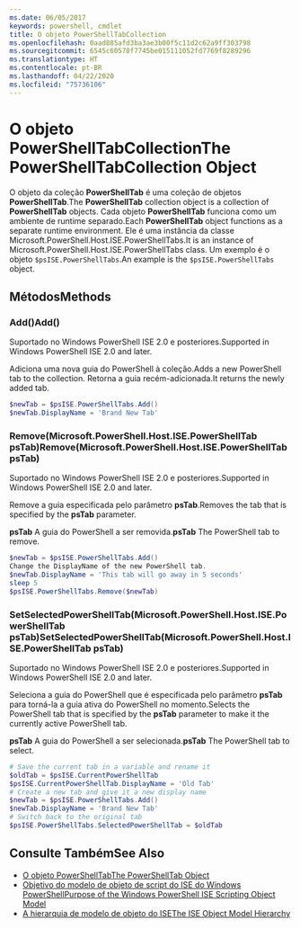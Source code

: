 ```yaml
---
ms.date: 06/05/2017
keywords: powershell, cmdlet
title: O objeto PowerShellTabCollection
ms.openlocfilehash: 0aad885afd3ba3ae3b00f5c11d2c62a9ff303798
ms.sourcegitcommit: 6545c60578f7745be015111052fd7769f8289296
ms.translationtype: HT
ms.contentlocale: pt-BR
ms.lasthandoff: 04/22/2020
ms.locfileid: "75736106"
---
```

# <a name="the-powershelltabcollection-object"></a><span data-ttu-id="c2bb5-103">O objeto PowerShellTabCollection</span><span class="sxs-lookup"><span data-stu-id="c2bb5-103">The PowerShellTabCollection Object</span></span>

<span data-ttu-id="c2bb5-104">O objeto da coleção **PowerShellTab** é uma coleção de objetos **PowerShellTab**.</span><span class="sxs-lookup"><span data-stu-id="c2bb5-104">The **PowerShellTab** collection object is a collection of **PowerShellTab** objects.</span></span> <span data-ttu-id="c2bb5-105">Cada objeto **PowerShellTab** funciona como um ambiente de runtime separado.</span><span class="sxs-lookup"><span data-stu-id="c2bb5-105">Each **PowerShellTab** object functions as a separate runtime environment.</span></span> <span data-ttu-id="c2bb5-106">Ele é uma instância da classe Microsoft.PowerShell.Host.ISE.PowerShellTabs.</span><span class="sxs-lookup"><span data-stu-id="c2bb5-106">It is an instance of Microsoft.PowerShell.Host.ISE.PowerShellTabs class.</span></span> <span data-ttu-id="c2bb5-107">Um exemplo é o objeto `$psISE.PowerShellTabs`.</span><span class="sxs-lookup"><span data-stu-id="c2bb5-107">An example is the `$psISE.PowerShellTabs` object.</span></span>

## <a name="methods"></a><span data-ttu-id="c2bb5-108">Métodos</span><span class="sxs-lookup"><span data-stu-id="c2bb5-108">Methods</span></span>

### <a name="add"></a><span data-ttu-id="c2bb5-109">Add\(\)</span><span class="sxs-lookup"><span data-stu-id="c2bb5-109">Add\(\)</span></span>

<span data-ttu-id="c2bb5-110">Suportado no Windows PowerShell ISE 2.0 e posteriores.</span><span class="sxs-lookup"><span data-stu-id="c2bb5-110">Supported in Windows PowerShell ISE 2.0 and later.</span></span>

<span data-ttu-id="c2bb5-111">Adiciona uma nova guia do PowerShell à coleção.</span><span class="sxs-lookup"><span data-stu-id="c2bb5-111">Adds a new PowerShell tab to the collection.</span></span> <span data-ttu-id="c2bb5-112">Retorna a guia recém-adicionada.</span><span class="sxs-lookup"><span data-stu-id="c2bb5-112">It returns the newly added tab.</span></span>

```powershell
$newTab = $psISE.PowerShellTabs.Add()
$newTab.DisplayName = 'Brand New Tab'
```

### <a name="removemicrosoftpowershellhostisepowershelltab-pstab"></a><span data-ttu-id="c2bb5-113">Remove\(Microsoft.PowerShell.Host.ISE.PowerShellTab psTab\)</span><span class="sxs-lookup"><span data-stu-id="c2bb5-113">Remove\(Microsoft.PowerShell.Host.ISE.PowerShellTab psTab\)</span></span>

<span data-ttu-id="c2bb5-114">Suportado no Windows PowerShell ISE 2.0 e posteriores.</span><span class="sxs-lookup"><span data-stu-id="c2bb5-114">Supported in Windows PowerShell ISE 2.0 and later.</span></span>

<span data-ttu-id="c2bb5-115">Remove a guia especificada pelo parâmetro **psTab**.</span><span class="sxs-lookup"><span data-stu-id="c2bb5-115">Removes the tab that is specified by the **psTab** parameter.</span></span>

<span data-ttu-id="c2bb5-116">**psTab** A guia do PowerShell a ser removida.</span><span class="sxs-lookup"><span data-stu-id="c2bb5-116">**psTab** The PowerShell tab to remove.</span></span>

```powershell
$newTab = $psISE.PowerShellTabs.Add()
Change the DisplayName of the new PowerShell tab.
$newTab.DisplayName = 'This tab will go away in 5 seconds'
sleep 5
$psISE.PowerShellTabs.Remove($newTab)
```

### <a name="setselectedpowershelltabmicrosoftpowershellhostisepowershelltab-pstab"></a><span data-ttu-id="c2bb5-117">SetSelectedPowerShellTab\(Microsoft.PowerShell.Host.ISE.PowerShellTab psTab\)</span><span class="sxs-lookup"><span data-stu-id="c2bb5-117">SetSelectedPowerShellTab\(Microsoft.PowerShell.Host.ISE.PowerShellTab psTab\)</span></span>

<span data-ttu-id="c2bb5-118">Suportado no Windows PowerShell ISE 2.0 e posteriores.</span><span class="sxs-lookup"><span data-stu-id="c2bb5-118">Supported in Windows PowerShell ISE 2.0 and later.</span></span>

<span data-ttu-id="c2bb5-119">Seleciona a guia do PowerShell que é especificada pelo parâmetro **psTab** para torná-la a guia ativa do PowerShell no momento.</span><span class="sxs-lookup"><span data-stu-id="c2bb5-119">Selects the PowerShell tab that is specified by the **psTab** parameter to make it the currently active PowerShell tab.</span></span>

<span data-ttu-id="c2bb5-120">**psTab** A guia do PowerShell a ser selecionada.</span><span class="sxs-lookup"><span data-stu-id="c2bb5-120">**psTab** The PowerShell tab to select.</span></span>

```powershell
# Save the current tab in a variable and rename it
$oldTab = $psISE.CurrentPowerShellTab
$psISE.CurrentPowerShellTab.DisplayName = 'Old Tab'
# Create a new tab and give it a new display name
$newTab = $psISE.PowerShellTabs.Add()
$newTab.DisplayName = 'Brand New Tab'
# Switch back to the original tab
$psISE.PowerShellTabs.SelectedPowerShellTab = $oldTab
```

## <a name="see-also"></a><span data-ttu-id="c2bb5-121">Consulte Também</span><span class="sxs-lookup"><span data-stu-id="c2bb5-121">See Also</span></span>

- [<span data-ttu-id="c2bb5-122">O objeto PowerShellTab</span><span class="sxs-lookup"><span data-stu-id="c2bb5-122">The PowerShellTab Object</span></span>](The-PowerShellTab-Object.md)
- [<span data-ttu-id="c2bb5-123">Objetivo do modelo de objeto de script do ISE do Windows PowerShell</span><span class="sxs-lookup"><span data-stu-id="c2bb5-123">Purpose of the Windows PowerShell ISE Scripting Object Model</span></span>](Purpose-of-the-Windows-PowerShell-ISE-Scripting-Object-Model.md)
- [<span data-ttu-id="c2bb5-124">A hierarquia de modelo de objeto do ISE</span><span class="sxs-lookup"><span data-stu-id="c2bb5-124">The ISE Object Model Hierarchy</span></span>](The-ISE-Object-Model-Hierarchy.md)
